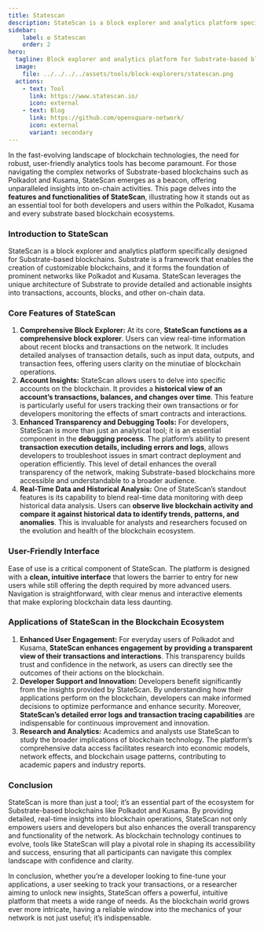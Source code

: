 ```yaml
---
title: Statescan
description: StateScan is a block explorer and analytics platform specifically designed for Substrate-based blockchains.
sidebar:
    label: ✪ Statescan
    order: 2
hero:
  tagline: Block explorer and analytics platform for Substrate-based blockchains,
  image: 
    file: ../../../../assets/tools/block-explorers/statescan.png
  actions:
    - text: Tool
      link: https://www.statescan.io/
      icon: external
    - text: Blog
      link: https://github.com/opensquare-network/
      icon: external
      variant: secondary
---
```


In the fast-evolving landscape of blockchain technologies, the need for robust, user-friendly analytics tools has become paramount. For those navigating the complex networks of Substrate-based blockchains such as Polkadot and Kusama, StateScan emerges as a beacon, offering unparalleled insights into on-chain activities. This page delves into the **features and functionalities of StateScan**, illustrating how it stands out as an essential tool for both developers and users within the Polkadot, Kusama and every substrate based blockchain ecosystems.

### Introduction to StateScan
StateScan is a block explorer and analytics platform specifically designed for Substrate-based blockchains. Substrate is a framework that enables the creation of customizable blockchains, and it forms the foundation of prominent networks like Polkadot and Kusama. StateScan leverages the unique architecture of Substrate to provide detailed and actionable insights into transactions, accounts, blocks, and other on-chain data.

### Core Features of StateScan
1. **Comprehensive Block Explorer:** At its core, **StateScan functions as a comprehensive block explorer**. Users can view real-time information about recent blocks and transactions on the network. It includes detailed analyses of transaction details, such as input data, outputs, and transaction fees, offering users clarity on the minutiae of blockchain operations.
2. **Account Insights:** StateScan allows users to delve into specific accounts on the blockchain. It provides a **historical view of an account’s transactions, balances, and changes over time**. This feature is particularly useful for users tracking their own transactions or for developers monitoring the effects of smart contracts and interactions.
3. **Enhanced Transparency and Debugging Tools:** For developers, StateScan is more than just an analytical tool; it is an essential component in the **debugging process**. The platform’s ability to present **transaction execution details, including errors and logs**, allows developers to troubleshoot issues in smart contract deployment and operation efficiently. This level of detail enhances the overall transparency of the network, making Substrate-based blockchains more accessible and understandable to a broader audience.
4. **Real-Time Data and Historical Analysis:** One of StateScan’s standout features is its capability to blend real-time data monitoring with deep historical data analysis. Users can **observe live blockchain activity and compare it against historical data to identify trends, patterns, and anomalies**. This is invaluable for analysts and researchers focused on the evolution and health of the blockchain ecosystem.

### User-Friendly Interface
Ease of use is a critical component of StateScan. The platform is designed with a **clean, intuitive interface** that lowers the barrier to entry for new users while still offering the depth required by more advanced users. Navigation is straightforward, with clear menus and interactive elements that make exploring blockchain data less daunting.

### Applications of StateScan in the Blockchain Ecosystem
1. **Enhanced User Engagement:** For everyday users of Polkadot and Kusama, **StateScan enhances engagement by providing a transparent view of their transactions and interactions**. This transparency builds trust and confidence in the network, as users can directly see the outcomes of their actions on the blockchain.
2. **Developer Support and Innovation:** Developers benefit significantly from the insights provided by StateScan. By understanding how their applications perform on the blockchain, developers can make informed decisions to optimize performance and enhance security. Moreover, **StateScan’s detailed error logs and transaction tracing capabilities** are indispensable for continuous improvement and innovation.
3. **Research and Analytics:** Academics and analysts use StateScan to study the broader implications of blockchain technology. The platform’s comprehensive data access facilitates research into economic models, network effects, and blockchain usage patterns, contributing to academic papers and industry reports.

### Conclusion
StateScan is more than just a tool; it’s an essential part of the ecosystem for Substrate-based blockchains like Polkadot and Kusama. By providing detailed, real-time insights into blockchain operations, StateScan not only empowers users and developers but also enhances the overall transparency and functionality of the network. As blockchain technology continues to evolve, tools like StateScan will play a pivotal role in shaping its accessibility and success, ensuring that all participants can navigate this complex landscape with confidence and clarity.

In conclusion, whether you’re a developer looking to fine-tune your applications, a user seeking to track your transactions, or a researcher aiming to unlock new insights, StateScan offers a powerful, intuitive platform that meets a wide range of needs. As the blockchain world grows ever more intricate, having a reliable window into the mechanics of your network is not just useful; it’s indispensable.